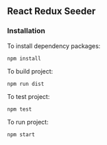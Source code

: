 ## React Redux Seeder

### Installation

To install dependency packages:

```
npm install
```

To build project:

```
npm run dist
```

To test project:

```
npm test
```

To run project:

```
npm start
```
